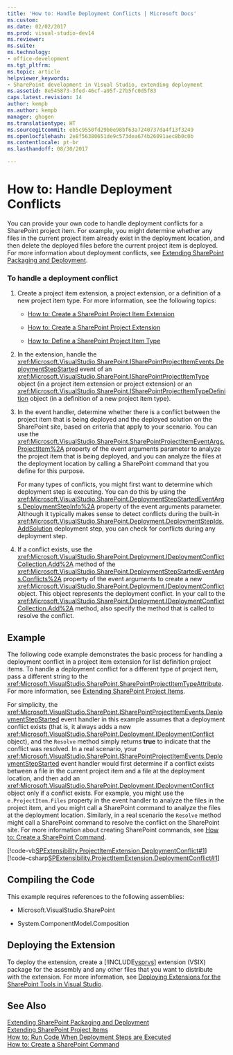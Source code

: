 ```yaml
---
title: 'How to: Handle Deployment Conflicts | Microsoft Docs'
ms.custom: 
ms.date: 02/02/2017
ms.prod: visual-studio-dev14
ms.reviewer: 
ms.suite: 
ms.technology:
- office-development
ms.tgt_pltfrm: 
ms.topic: article
helpviewer_keywords:
- SharePoint development in Visual Studio, extending deployment
ms.assetid: 8e545873-3fed-46cf-a95f-27b5fc0d5f83
caps.latest.revision: 14
author: kempb
ms.author: kempb
manager: ghogen
ms.translationtype: HT
ms.sourcegitcommit: eb5c9550fd29b0e98bf63a7240737da4f13f3249
ms.openlocfilehash: 2e8f56380651de9c573dea674b26091aec8b0c0b
ms.contentlocale: pt-br
ms.lasthandoff: 08/30/2017

---
```

# <a name="how-to-handle-deployment-conflicts"></a>How to: Handle Deployment Conflicts
  You can provide your own code to handle deployment conflicts for a SharePoint project item. For example, you might determine whether any files in the current project item already exist in the deployment location, and then delete the deployed files before the current project item is deployed. For more information about deployment conflicts, see [Extending SharePoint Packaging and Deployment](../sharepoint/extending-sharepoint-packaging-and-deployment.md).  
  
### <a name="to-handle-a-deployment-conflict"></a>To handle a deployment conflict  
  
1.  Create a project item extension, a project extension, or a definition of a new project item type. For more information, see the following topics:  
  
    -   [How to: Create a SharePoint Project Item Extension](../sharepoint/how-to-create-a-sharepoint-project-item-extension.md)  
  
    -   [How to: Create a SharePoint Project Extension](../sharepoint/how-to-create-a-sharepoint-project-extension.md)  
  
    -   [How to: Define a SharePoint Project Item Type](../sharepoint/how-to-define-a-sharepoint-project-item-type.md)  
  
2.  In the extension, handle the <xref:Microsoft.VisualStudio.SharePoint.ISharePointProjectItemEvents.DeploymentStepStarted> event of an <xref:Microsoft.VisualStudio.SharePoint.ISharePointProjectItemType> object (in a project item extension or project extension) or an <xref:Microsoft.VisualStudio.SharePoint.ISharePointProjectItemTypeDefinition> object (in a definition of a new project item type).  
  
3.  In the event handler, determine whether there is a conflict between the project item that is being deployed and the deployed solution on the SharePoint site, based on criteria that apply to your scenario. You can use the <xref:Microsoft.VisualStudio.SharePoint.SharePointProjectItemEventArgs.ProjectItem%2A> property of the event arguments parameter to analyze the project item that is being deployed, and you can analyze the files at the deployment location by calling a SharePoint command that you define for this purpose.  
  
     For many types of conflicts, you might first want to determine which deployment step is executing. You can do this by using the <xref:Microsoft.VisualStudio.SharePoint.DeploymentStepStartedEventArgs.DeploymentStepInfo%2A> property of the event arguments parameter. Although it typically makes sense to detect conflicts during the built-in <xref:Microsoft.VisualStudio.SharePoint.Deployment.DeploymentStepIds.AddSolution> deployment step, you can check for conflicts during any deployment step.  
  
4.  If a conflict exists, use the <xref:Microsoft.VisualStudio.SharePoint.Deployment.IDeploymentConflictCollection.Add%2A> method of the <xref:Microsoft.VisualStudio.SharePoint.DeploymentStepStartedEventArgs.Conflicts%2A> property of the event arguments to create a new <xref:Microsoft.VisualStudio.SharePoint.Deployment.IDeploymentConflict> object. This object represents the deployment conflict. In your call to the <xref:Microsoft.VisualStudio.SharePoint.Deployment.IDeploymentConflictCollection.Add%2A> method, also specify the method that is called to resolve the conflict.  
  
## <a name="example"></a>Example  
 The following code example demonstrates the basic process for handling a deployment conflict in a project item extension for list definition project items. To handle a deployment conflict for a different type of project item, pass a different string to the <xref:Microsoft.VisualStudio.SharePoint.SharePointProjectItemTypeAttribute>. For more information, see [Extending SharePoint Project Items](../sharepoint/extending-sharepoint-project-items.md).  
  
 For simplicity, the <xref:Microsoft.VisualStudio.SharePoint.ISharePointProjectItemEvents.DeploymentStepStarted> event handler in this example assumes that a deployment conflict exists (that is, it always adds a new <xref:Microsoft.VisualStudio.SharePoint.Deployment.IDeploymentConflict> object), and the `Resolve` method simply returns **true** to indicate that the conflict was resolved. In a real scenario, your <xref:Microsoft.VisualStudio.SharePoint.ISharePointProjectItemEvents.DeploymentStepStarted> event handler would first determine if a conflict exists between a file in the current project item and a file at the deployment location, and then add an <xref:Microsoft.VisualStudio.SharePoint.Deployment.IDeploymentConflict> object only if a conflict exists. For example, you might use the `e.ProjectItem.Files` property in the event handler to analyze the files in the project item, and you might call a SharePoint command to analyze the files at the deployment location. Similarly, in a real scenario the `Resolve` method might call a SharePoint command to resolve the conflict on the SharePoint site. For more information about creating SharePoint commands, see [How to: Create a SharePoint Command](../sharepoint/how-to-create-a-sharepoint-command.md).  
  
 [!code-vb[SPExtensibility.ProjectItemExtension.DeploymentConflict#1](../sharepoint/codesnippet/VisualBasic/deploymentconflict/extension/deploymentconflictextension.vb#1)] [!code-csharp[SPExtensibility.ProjectItemExtension.DeploymentConflict#1](../sharepoint/codesnippet/CSharp/deploymentconflict/extension/deploymentconflictextension.cs#1)]  
  
## <a name="compiling-the-code"></a>Compiling the Code  
 This example requires references to the following assemblies:  
  
-   Microsoft.VisualStudio.SharePoint  
  
-   System.ComponentModel.Composition  
  
## <a name="deploying-the-extension"></a>Deploying the Extension  
 To deploy the extension, create a [!INCLUDE[vsprvs](../sharepoint/includes/vsprvs-md.md)] extension (VSIX) package for the assembly and any other files that you want to distribute with the extension. For more information, see [Deploying Extensions for the SharePoint Tools in Visual Studio](../sharepoint/deploying-extensions-for-the-sharepoint-tools-in-visual-studio.md).  
  
## <a name="see-also"></a>See Also  
 [Extending SharePoint Packaging and Deployment](../sharepoint/extending-sharepoint-packaging-and-deployment.md)   
 [Extending SharePoint Project Items](../sharepoint/extending-sharepoint-project-items.md)   
 [How to: Run Code When Deployment Steps are Executed](../sharepoint/how-to-run-code-when-deployment-steps-are-executed.md)   
 [How to: Create a SharePoint Command](../sharepoint/how-to-create-a-sharepoint-command.md)  
  
  
